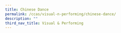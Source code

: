 ```yaml
---
title: Chinese Dance
permalink: /ccas/visual-n-performing/chinese-dance/
description: ""
third_nav_title: Visual & Performing
---
```

